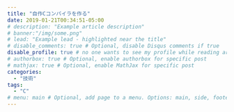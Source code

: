 ```yaml
---
title: "自作Cコンパイラを作る"
date: 2019-01-21T00:34:51-05:00
# description: "Example article description"
# banner:"/img/some.png"
# lead: "Example lead - highlighted near the title"
# disable_comments: true # Optional, disable Disqus comments if true
disable_profile: true # no one wants to see my profile while reading articles
# authorbox: true # Optional, enable authorbox for specific post
# mathjax: true # Optional, enable MathJax for specific post
categories:
  - "技術"
tags:
  - "C"
# menu: main # Optional, add page to a menu. Options: main, side, footer
---
```

